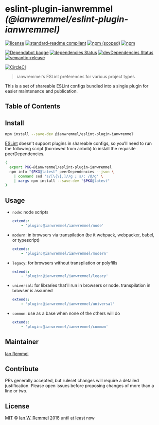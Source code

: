 # eslint-plugin-ianwremmel _(@ianwremmel/eslint-plugin-ianwremmel)_

[![license](https://img.shields.io/github/license/ianwremmel/eslint-plugin-ianwremmel)](https://github.com/ianwremmel/eslint-plugin-ianwremmel/blob/master/LICENSE)
[![standard-readme compliant](https://img.shields.io/badge/readme%20style-standard-brightgreen.svg?style=flat-square)](https://github.com/RichardLitt/standard-readme)
[![npm (scoped)](https://img.shields.io/npm/v/@ianwremmel/eslint-plugin-ianwremmel.svg)](https://www.npmjs.com/package/@ianwremmel/eslint-plugin-ianwremmel)
[![npm](https://img.shields.io/npm/dm/@ianwremmel/eslint-plugin-ianwremmel.svg)](https://www.npmjs.com/package/@ianwremmel/eslint-plugin-ianwremmel)

[![Dependabot badge](https://img.shields.io/badge/Dependabot-active-brightgreen.svg)](https://dependabot.com/)
[![dependencies Status](https://david-dm.org/ianwremmel/eslint-plugin-ianwremmel/status.svg)](https://david-dm.org/ianwremmel/eslint-plugin-ianwremmel)
[![devDependencies Status](https://david-dm.org/ianwremmel/eslint-plugin-ianwremmel/dev-status.svg)](https://david-dm.org/ianwremmel/eslint-plugin-ianwremmel?type=dev)
[![semantic-release](https://img.shields.io/badge/%20%20%F0%9F%93%A6%F0%9F%9A%80-semantic--release-e10079.svg)](https://github.com/semantic-release/semantic-release)

[![CircleCI](https://circleci.com/gh/ianwremmel/eslint-plugin-ianwremmel?style=svg)](https://circleci.com/gh/ianwremmel/eslint-plugin-ianwremmel)

> ianwremmel's ESLint preferences for various project types

This is a set of shareable ESLint configs bundled into a single plugin for
easier maintenance and publication.

## Table of Contents

<!-- toc -->

<!-- tocstop -->

## Install

```bash
npm install --save-dev @ianwremmel/eslint-plugin-ianwremmel
```

[ESLint](http://eslint.org/docs/developer-guide/shareable-configs) doesn't
support plugins in shareable configs, so you'll need to run the following script
(borrowed from airbnb) to install the requisite peerDependencies.

```bash
(
  export PKG=@ianwremmel/eslint-plugin-ianwremmel
  npm info "$PKG@latest" peerDependencies --json \
    | command sed 's/[\{\},]//g ; s/: /@/g' \
    | xargs npm install --save-dev "$PKG@latest"
)
```

## Usage

-   `node`: node scripts

    ```yaml
    extends:
        - 'plugin:@ianwremmel/ianwremmel/node'
    ```

-   `modern`: in browsers via transpilation (be it webpack, webpacker, babel, or
    typescript)

    ```yaml
    extends:
        - 'plugin:@ianwremmel/ianwremmel/modern'
    ```

-   `legacy`: for browsers without transpilation or polyfills

    ```yaml
    extends:
        - 'plugin:@ianwremmel/ianwremmel/legacy'
    ```

-   `universal`: for libraries that'll run in browsers or node. transpilation in
    browser is assumed

    ```yaml
    extends:
        - 'plugin:@ianwremmel/ianwremmel/universal'
    ```

-   `common`: use as a base when none of the others will do

    ```yaml
    extends:
        - 'plugin:@ianwremmel/ianwremmel/common'
    ```

## Maintainer

[Ian Remmel](https://github.com/ianwremmel)

## Contribute

PRs generally accepted, but ruleset changes will require a detailed
justification. Please open issues before proposing changes of more than a line
or two.

## License

[MIT](LICENSE) &copy; [Ian W. Remmel](https://github.com/ianwremmel) 2018 until
at least now
